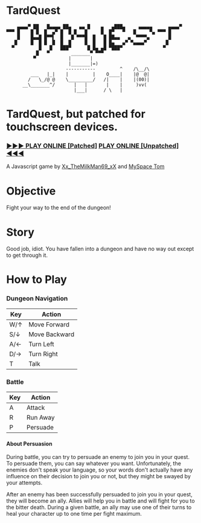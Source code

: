 # TardQuest
```
    ▄▄▄▄▀ ██   █▄▄▄▄ ██▄   ▄▄ █    ▄   ▄███▄     ▄▄▄▄▄      ▄▄▄▄▀
▀▀▀ █    █ █  █  ▄▀ █  █ █   █     █  █▀   ▀   █     ▀▄ ▀▀▀ █
    █    █▄▄█ █▀▀▌  █   █ ▀▀▀█  █   █ ██▄▄   ▄  ▀▀▀▀▄       █
   █     █  █ █  █  █  █     █  █   █ █▄   ▄▀ ▀▄▄▄▄▀       █
  ▀         █   █   ███▀      █ █▄ ▄█ ▀███▀               ▀
           █   ▀        _______▀ ▀▀▀
          ▀            |       |
                       |_______|=)
                      -----------         ^    /\__/\
         ___   |_|    |         |    O____|    |@  @|
        /   \_/@ @    \_________/   /|    |    |(00)|
      __\_______^/       |   |       |    |     )vv(
                         |___|      / \   |
```

# TardQuest, but patched for touchscreen devices.

### [►►► PLAY ONLINE [Patched]](https://vocapepper.com/tardquest) [PLAY ONLINE [Unpatched] ◄◄◄](https://xxthemilkman69xx.neocities.org/dungeon/main)

A Javascript game by [Xx_TheMilkMan69_xX](https://forum.agoraroad.com/index.php?members/8701/) and [MySpace Tom](https://forum.agoraroad.com/index.php?members/3460/)

# Objective
Fight your way to the end of the dungeon!

# Story
Good job, idiot. You have fallen into a dungeon and have no way out except to get through it.

# How to Play
### Dungeon Navigation
| Key | Action |
| --- | ------ |
| W/↑ | Move Forward |
| S/↓ | Move Backward |
| A/← | Turn Left |
| D/→ | Turn Right |
| T   | Talk |

### Battle
| Key | Action |
| --- | ------ |
| A | Attack |
| R | Run Away |
| P | Persuade |

#### About Persuasion
During battle, you can try to persuade an enemy to join you in your quest. To persuade them, you can say whatever you want. Unfortunately, the enemies don't speak your language, so your words don't actually have any influence on their decision to join you or not, but they might be swayed by your attempts.

After an enemy has been successfully persuaded to join you in your quest, they will become an ally. Allies will help you in battle and will fight for you to the bitter death. During a given battle, an ally may use one of their turns to heal your character up to one time per fight maximum.
